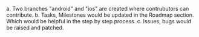 a. Two branches "android" and "ios" are created where contrubutors can contribute.
b. Tasks, Milestones would be updated in the Roadmap section. Which would be helpful in the step by step process.
c. Issues, bugs would be raised and patched.
